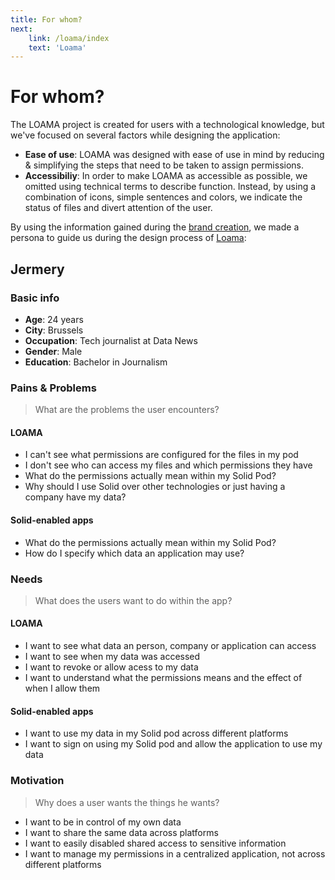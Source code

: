 ```yaml
---
title: For whom?
next:
    link: /loama/index
    text: 'Loama'
---
```

# For whom?

The LOAMA project is created for users with a technological knowledge, but we've focused on several factors while designing the application:
- **Ease of use**: LOAMA was designed with ease of use in mind by reducing & simplifying the steps that need to be taken to assign permissions. 
- **Accessibiliy**: In order to make LOAMA as accessible as possible, we omitted using technical terms to describe function. Instead, by using a combination of icons, simple sentences and colors, we indicate the status of files and divert attention of the user.

By using the information gained during the [brand creation](/project/brand.md), we made a persona to guide us during the design process of [Loama](/loama/index.md):

## Jermery

### Basic info
- **Age**: 24 years
- **City**: Brussels
- **Occupation**: Tech journalist at Data News
- **Gender**: Male
- **Education**: Bachelor in Journalism

### Pains & Problems
> What are the problems the user encounters?
#### LOAMA
- I can't see what permissions are configured for the files in my pod
- I don't see who can access my files and which permissions they have
- What do the permissions actually mean within my Solid Pod?
- Why should I use Solid over other technologies or just having a company have my data?

#### Solid-enabled apps
- What do the permissions actually mean within my Solid Pod?
- How do I specify which data an application may use?

### Needs
> What does the users want to do within the app?
#### LOAMA
- I want to see what data an person, company or application can access
- I want to see when my data was accessed
- I want to revoke or allow acess to my data
- I want to understand what the permissions means and the effect of when I allow them

#### Solid-enabled apps
- I want to use my data in my Solid pod across different platforms
- I want to sign on using my Solid pod and allow the application to use my data

### Motivation
> Why does a user wants the things he wants?

- I want to be in control of my own data
- I want to share the same data across platforms
- I want to easily disabled shared access to sensitive information
- I want to manage my permissions in a centralized application, not across different platforms